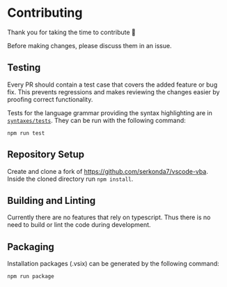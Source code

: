 # Contributing
Thank you for taking the time to contribute :tada:

Before making changes, please discuss them in an issue.

## Testing
Every PR should contain a test case that covers the added feature or bug fix.
This prevents regressions and makes reviewing the changes easier by proofing correct functionality.

Tests for the language grammar providing the syntax highlighting are in [`syntaxes/tests`](syntaxes/tests/).
They can be run with the following command:
```
npm run test
```

## Repository Setup
Create and clone a fork of https://github.com/serkonda7/vscode-vba.
Inside the cloned directory run `npm install`.

## Building and Linting
Currently there are no features that rely on typescript.
Thus there is no need to build or lint the code during development.

## Packaging
Installation packages (.vsix) can be generated by the following command:
```
npm run package
```
